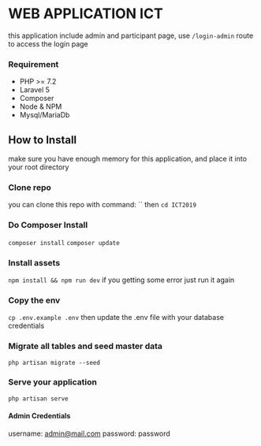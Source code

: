 # WEB APPLICATION ICT
this application include admin and participant page, use `/login-admin` route to access the login page

### Requirement
- PHP >= 7.2 
- Laravel 5
- Composer
- Node & NPM
- Mysql/MariaDb

## How to Install
make sure you have enough memory for this application, and place it into your root directory

### Clone repo
you can clone this repo with command:
``
then
`cd ICT2019`

### Do Composer Install
`composer install`
`composer update`

### Install assets
`npm install && npm run dev`
if you getting some error just run it again

### Copy the env 
`cp .env.example .env`
then update the .env file with your database credentials

### Migrate all tables and seed master data
`php artisan migrate --seed`

### Serve your application
`php artisan serve`

#### Admin Credentials
username: admin@mail.com
password: password
